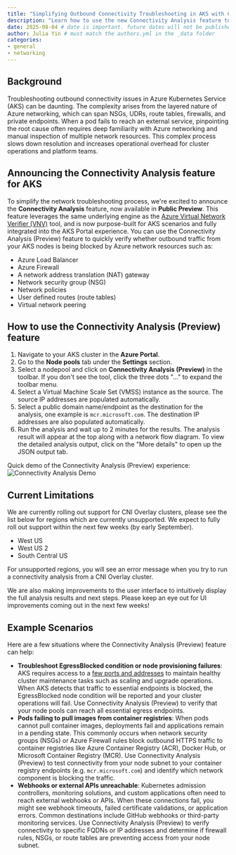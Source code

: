 ```yaml
---
title: "Simplifying Outbound Connectivity Troubleshooting in AKS with Connectivity Analysis (Preview) tool"
description: "Learn how to use the new Connectivity Analysis feature to troubleshoot outbound connectivity issues in AKS clusters"
date: 2025-08-04 # date is important. future dates will not be published
author: Julia Yin # must match the authors.yml in the _data folder
categories: 
- general
- networking
---
```


<!-- markdownlint-disable MD043 -->

## Background

Troubleshooting outbound connectivity issues in Azure Kubernetes Service (AKS) can be daunting. The complexity arises from the layered nature of Azure networking, which can span NSGs, UDRs, route tables, firewalls, and private endpoints. When a pod fails to reach an external service, pinpointing the root cause often requires deep familiarity with Azure networking and manual inspection of multiple network resources. This complex process slows down resolution and increases operational overhead for cluster operations and platform teams.

## Announcing the Connectivity Analysis feature for AKS

To simplify the network troubleshooting process, we're excited to announce the **Connectivity Analysis** feature, now available in **Public Preview**. This feature leverages the same underlying engine as the [Azure Virtual Network Verifier (VNV)](https://learn.microsoft.com/azure/virtual-network-manager/concept-virtual-network-verifier) tool, and is now purpose-built for AKS scenarios and fully integrated into the AKS Portal experience. You can use the Connectivity Analysis (Preview) feature to quickly verify whether outbound traffic from your AKS nodes is being blocked by Azure network resources such as:

- Azure Load Balancer
- Azure Firewall
- A network address translation (NAT) gateway
- Network security group (NSG)
- Network policies
- User defined routes (route tables)
- Virtual network peering

## How to use the Connectivity Analysis (Preview) feature

1. Navigate to your AKS cluster in the **Azure Portal**.
2. Go to the **Node pools** tab under the **Settings** section.
3. Select a nodepool and click on **Connectivity Analysis (Preview)** in the toolbar. If you don't see the tool, click the three dots "..." to expand the toolbar menu.
4. Select a Virtual Machine Scale Set (VMSS) instance as the source. The source IP addresses are populated automatically.
5. Select a public domain name/endpoint as the destination for the analysis, one example is `mcr.microsoft.com`. The destination IP addresses are also populated automatically.
6. Run the analysis and wait up to 2 minutes for the results. The analysis result will appear at the top along with a network flow diagram. To view the detailed analysis output, click on the "More details" to open up the JSON output tab.

Quick demo of the Connectivity Analysis (Preview) experience:
![Connectivity Analysis Demo](../assets/images/virtual-network-verifier-connectivity-analysis/vnv-demo.gif)

## Current Limitations

We are currently rolling out support for CNI Overlay clusters, please see the list below for regions which are currently unsupported. We expect to fully roll out support within the next few weeks (by early September).

- West US
- West US 2
- South Central US

For unsupported regions, you will see an error message when you try to run a connectivity analysis from a CNI Overlay cluster.

We are also making improvements to the user interface to intuitively display the full analysis results and next steps. Please keep an eye out for UI improvements coming out in the next few weeks!

## Example Scenarios

Here are a few situations where the Connectivity Analysis (Preview) feature can help:

- **Troubleshoot EgressBlocked condition or node provisioning failures**: AKS requires access to a [few ports and addresses](https://learn.microsoft.com/azure/aks/outbound-rules-control-egress#required-outbound-network-rules-and-fqdns-for-aks-clusters) to maintain healthy cluster maintenance tasks such as scaling and upgrade operations. When AKS detects that traffic to essential endpoints is blocked, the EgressBlocked node condition will be reported and your cluster operations will fail. Use Connectivity Analysis (Preview) to verify that your node pools can reach all essential egress endpoints.
- **Pods failing to pull images from container registries**: When pods cannot pull container images, deployments fail and applications remain in a pending state. This commonly occurs when network security groups (NSGs) or Azure Firewall rules block outbound HTTPS traffic to container registries like Azure Container Registry (ACR), Docker Hub, or Microsoft Container Registry (MCR). Use Connectivity Analysis (Preview) to test connectivity from your node subnet to your container registry endpoints (e.g. `mcr.microsoft.com`) and identify which network component is blocking the traffic.
- **Webhooks or external APIs unreachable**: Kubernetes admission controllers, monitoring solutions, and custom applications often need to reach external webhooks or APIs. When these connections fail, you might see webhook timeouts, failed certificate validations, or application errors. Common destinations include GitHub webhooks or third-party monitoring services. Use Connectivity Analysis (Preview) to verify connectivity to specific FQDNs or IP addresses and determine if firewall rules, NSGs, or route tables are preventing access from your node subnet.
